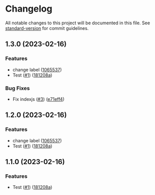 # Changelog

All notable changes to this project will be documented in this file. See [standard-version](https://github.com/conventional-changelog/standard-version) for commit guidelines.

## 1.3.0 (2023-02-16)


### Features

* change label ([1065537](https://github.com/alexjaunasse/automatic_release_test/commit/1065537b02c950bfafb50637e04cbd60faa5cb31))
* Test ([#1](https://github.com/alexjaunasse/automatic_release_test/issues/1)) ([181208a](https://github.com/alexjaunasse/automatic_release_test/commit/181208af6bbab70fa8e1fef49131edc5523c1c2a))


### Bug Fixes

* Fix indexjs ([#3](https://github.com/alexjaunasse/automatic_release_test/issues/3)) ([e71eff4](https://github.com/alexjaunasse/automatic_release_test/commit/e71eff4f998bd7eab9d518dbf0d902c17886fc9a))

## 1.2.0 (2023-02-16)


### Features

* change label ([1065537](https://github.com/alexjaunasse/automatic_release_test/commit/1065537b02c950bfafb50637e04cbd60faa5cb31))
* Test ([#1](https://github.com/alexjaunasse/automatic_release_test/issues/1)) ([181208a](https://github.com/alexjaunasse/automatic_release_test/commit/181208af6bbab70fa8e1fef49131edc5523c1c2a))

## 1.1.0 (2023-02-16)


### Features

* Test ([#1](https://github.com/alexjaunasse/automatic_release_test/issues/1)) ([181208a](https://github.com/alexjaunasse/automatic_release_test/commit/181208af6bbab70fa8e1fef49131edc5523c1c2a))

